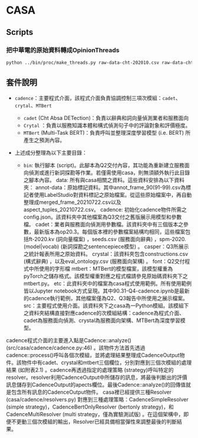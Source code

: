 # CASA

## Scripts

### 把中華電的原始資料轉成OpinionThreads

```bash
python ../bin/proc/make_threads.py raw-data-cht-202010.csv raw-data-cht-202010.pkl
```

## 套件說明

- `cadence`：主要程式介面，該程式介面負責協調控制三項次模組：`cadet`、`crytal`、`MTBert`
  - `cadet` (Cht Absa DETection)：負責以辭典和詞向量偵測業者和服務面向
  - `Crytal` ：負責以服務知識本體和構式偵測句子中的評論對象和評價極度。
  - `MTBert` (Multi-Task BERT)：負責呼叫並整理深度學習模型 (i.e. BERT) 所產生之預測內容。

- 上述成分整理為以下主要目錄：
  - `bin`: 執行腳本 (script)。此腳本為Q2交付內容，其功能為重新建立服務面向偵測或進行新詞探勘等作業。若僅需使用casa，則無須額外執行此目錄之腳本內容。
data: 所有與casa相關之資料。這些資料安排為以下資料夾：
annot-data：原始標記資料。其中annot_frame_90(91-99).csv為標記者使用LabelStudio對資料標記之原始檔案。從這些原始檔案中，再自動整理成merged_frame_20210722.csv以及aspect_tuples_20210722.csv。
cadence: 初始化cadence物件所需之config.json。該資料夾中其他檔案為Q3交付之舊版展示用模型和參數檔。
cadet：業者與服務面向偵測用參數檔。該資料夾中有三個版本之參數，最新版本為op20.3。每個版本裡的參數檔案結構均相同，這些檔案包括ft-2020.kv (詞向量檔案) ，seeds.csv (服務面向辭典) ，spm-2020.(model|vocab)  (新詞探勘之sentencepiece模型) 。
casper：Q3所展示之統計報表所用之原始資料。
crystal：該資料夾包含constructions.csv (構式辭典) ，以及eval_ontology.csv (服務面向架構) 。
font：Q2交付程式中所使用的字形檔
mtbert：MTBert的模型檔案，該模型權重為pyTorch之儲存格式。該模型權重對應之程式檔請參見原始碼資料夾下之mtbert.py。
etc：此資料夾中的檔案為casa程式使用範例。所有使用範例皆以Jupyter notebook方式呈現。其中90.31-Q4-cadence.ipynb是最新的cadence執行範例，其他檔案僅為Q2、Q3報告中所使用之展示檔案。
src：主要程式使用介面。該資料夾下之casa為一Python模組。該模組下之資料夾結構直接對應cadence的次模組結構：cadence為程式介面、cadet為服務面向偵測、crystal為服務面向架構、MTBert為深度學習模型。

cadence程式介面的主要進入點是Cadence::analyze() (src/casa/cadence/cadence.py:46) 。該物件方法首先透過cadence::process()呼叫各個次模組，並將處理結果整理成CadenceOutput物件。該物件中有cadet、crystal和mtbert三個欄位，分別對應到三個次模組的處理結果 (如附表2.1) 。cadence再透過指定的處理策略 (strategy)呼叫特定的resolver。resolver利用CadenceOutput中所儲存的訊息，將最後判斷出的評價訊息儲存到CadenceOutput的apects欄位。最後Cadence::analyze()的回傳值就是包含所有訊息的CadenceOutput物件。
casa裡已經提供三種Resolver (casa/cadence/resolvers.py) 對應到三種處理策略：CadenceSimpleResolver (simple strategy)，CadenceBertOnlyResolver (bertonly strategy)，和CadenceMultiResolver (multi strategy，僅為實驗測試版) 。在這個架構中，即便不更動三個次模組的輸出，Resolver已經具備相當彈性來調整最後的判斷結果。

